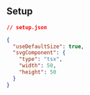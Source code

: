 ## Setup

```json
// setup.json

{
  "useDefaultSize": true,
  "svgComponent": {
    "type": "tsx",
    "width": 50,
    "height": 50
  }
}
```
